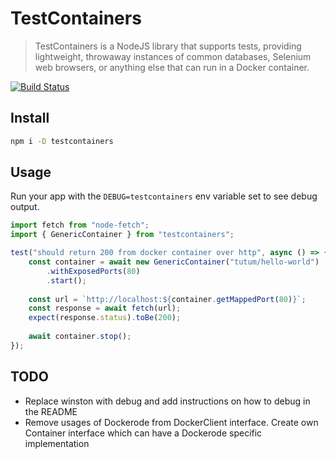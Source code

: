 # TestContainers

> TestContainers is a NodeJS library that supports tests, providing lightweight, throwaway instances of common databases, Selenium web browsers, or anything else that can run in a Docker container.

[![Build Status](https://travis-ci.org/cristianrgreco/testcontainers-node.svg?branch=master)](https://travis-ci.org/cristianrgreco/testcontainers-node)

## Install

```bash
npm i -D testcontainers
```

## Usage

Run your app with the `DEBUG=testcontainers` env variable set to see debug output.

```javascript
import fetch from "node-fetch";
import { GenericContainer } from "testcontainers";

test("should return 200 from docker container over http", async () => {
    const container = await new GenericContainer("tutum/hello-world")
        .withExposedPorts(80)
        .start();
       
    const url = `http://localhost:${container.getMappedPort(80)}`;
    const response = await fetch(url);
    expect(response.status).toBe(200);
    
    await container.stop();
}); 
```

## TODO

- Replace winston with debug and add instructions on how to debug
in the README
- Remove usages of Dockerode from DockerClient interface.
Create own Container interface which can have a Dockerode
specific implementation